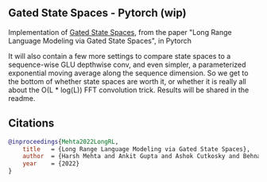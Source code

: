 ## Gated State Spaces - Pytorch (wip)

Implementation of <a href="https://arxiv.org/abs/2206.13947">Gated State Spaces</a>, from the paper "Long Range Language Modeling via Gated State Spaces", in Pytorch

It will also contain a few more settings to compare state spaces to a sequence-wise GLU depthwise conv, and even simpler, a parameterized exponential moving average along the sequence dimension. So we get to the bottom of whether state spaces are worth it, or whether it is really all about the O(L * log(L)) FFT convolution trick. Results will be shared in the readme.

## Citations

```bibtex
@inproceedings{Mehta2022LongRL,
    title   = {Long Range Language Modeling via Gated State Spaces},
    author  = {Harsh Mehta and Ankit Gupta and Ashok Cutkosky and Behnam Neyshabur},
    year    = {2022}
}
```
